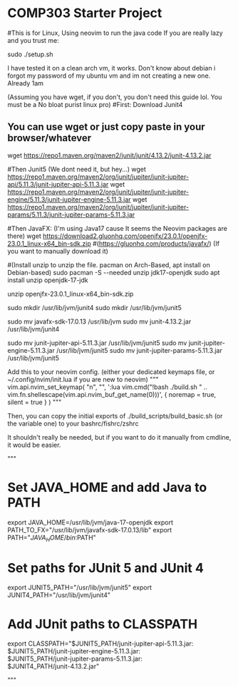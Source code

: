 # COMP303 Starter Project

#This is for Linux, Using neovim to run the java code
If you are really lazy and you trust me:

sudo ./setup.sh 

I have tested it on a clean arch vm, it works. Don't know about debian i forgot my password of my ubuntu vm and im not creating a new one. 
Already 1am



(Assuming you have wget, if you don't, you don't need this guide lol. You must be a No bloat purist linux pro)
#First: Download Junit4
## You can use wget or just copy paste in your browser/whatever
wget https://repo1.maven.org/maven2/junit/junit/4.13.2/junit-4.13.2.jar

#Then Junit5 (We dont need it, but hey...)
wget https://repo1.maven.org/maven2/org/junit/jupiter/junit-jupiter-api/5.11.3/junit-jupiter-api-5.11.3.jar
wget https://repo1.maven.org/maven2/org/junit/jupiter/junit-jupiter-engine/5.11.3/junit-jupiter-engine-5.11.3.jar 
wget https://repo1.maven.org/maven2/org/junit/jupiter/junit-jupiter-params/5.11.3/junit-jupiter-params-5.11.3.jar 


#Then JavaFX: (I'm using Java17 cause It seems the Neovim packages are there)
wget https://download2.gluonhq.com/openjfx/23.0.1/openjfx-23.0.1_linux-x64_bin-sdk.zip
#(https://gluonhq.com/products/javafx/) (If you want to manually download it)


#(Install unzip to unzip the file. pacman on Arch-Based, apt install on Debian-based)
sudo pacman -S --needed unzip jdk17-openjdk
sudo apt install unzip openjdk-17-jdk


unzip openjfx-23.0.1_linux-x64_bin-sdk.zip

sudo mkdir /usr/lib/jvm/junit4
sudo mkdir /usr/lib/jvm/junit5


sudo mv javafx-sdk-17.0.13 /usr/lib/jvm
sudo mv junit-4.13.2.jar /usr/lib/jvm/junit4

sudo mv junit-jupiter-api-5.11.3.jar /usr/lib/jvm/junit5
sudo mv junit-jupiter-engine-5.11.3.jar /usr/lib/jvm/junit5
sudo mv junit-jupiter-params-5.11.3.jar /usr/lib/jvm/junit5


Add this to your neovim config. (either your dedicated keymaps file, or ~/.config/nvim/init.lua if
you are new to neovim) 
"""
vim.api.nvim_set_keymap(
	"n",
	"<F6>",
	':lua vim.cmd("!bash ./build.sh " .. vim.fn.shellescape(vim.api.nvim_buf_get_name(0)))<CR>',
	{ noremap = true, silent = true }
)
"""


Then, you can copy the initial exports of ./build_scripts/build_basic.sh (or the variable one) to 
your bashrc/fishrc/zshrc

It shouldn't really be needed, but if you want to do it manually from cmdline, it would be easier.

""" 

# Set JAVA_HOME and add Java to PATH
export JAVA_HOME=/usr/lib/jvm/java-17-openjdk
export PATH_TO_FX="/usr/lib/jvm/javafx-sdk-17.0.13/lib"
export PATH="$JAVA_HOME/bin:$PATH"

# Set paths for JUnit 5 and JUnit 4
export JUNIT5_PATH="/usr/lib/jvm/junit5"
export JUNIT4_PATH="/usr/lib/jvm/junit4"

# Add JUnit paths to CLASSPATH
export CLASSPATH="$JUNIT5_PATH/junit-jupiter-api-5.11.3.jar:\
$JUNIT5_PATH/junit-jupiter-engine-5.11.3.jar:\
$JUNIT5_PATH/junit-jupiter-params-5.11.3.jar:\
$JUNIT4_PATH/junit-4.13.2.jar"

"""

